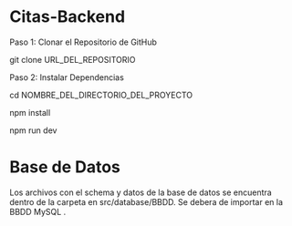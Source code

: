 
# Citas-Backend

Paso 1: Clonar el Repositorio de GitHub

git clone URL_DEL_REPOSITORIO

Paso 2: Instalar Dependencias

cd NOMBRE_DEL_DIRECTORIO_DEL_PROYECTO

npm install

npm run dev

# Base de Datos 

Los archivos con el schema y datos de la base de datos se encuentra dentro de la carpeta en src/database/BBDD.
Se debera de importar en la BBDD MySQL . 
